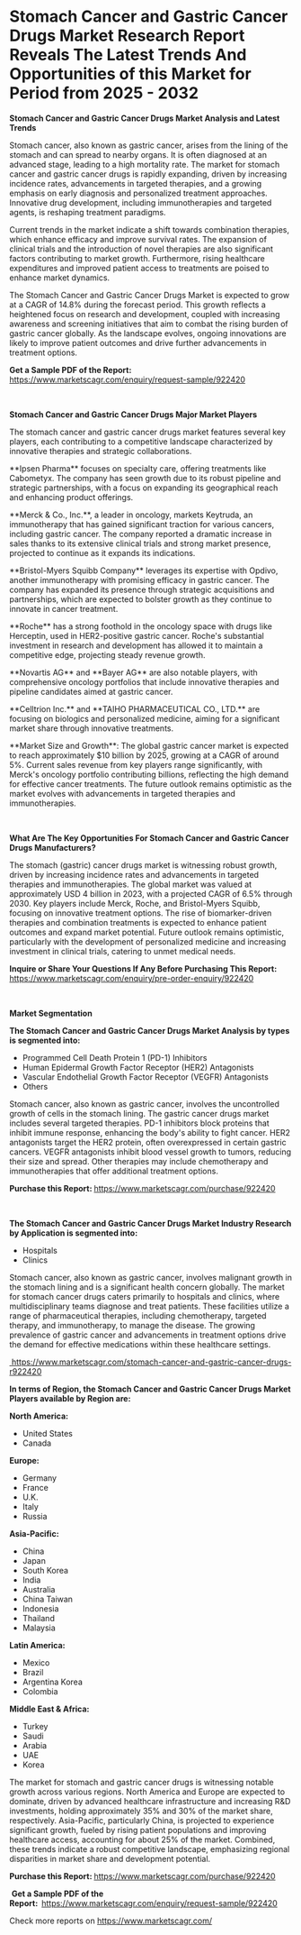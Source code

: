 <p><h1>Stomach Cancer and Gastric Cancer Drugs Market Research Report Reveals The Latest Trends And Opportunities of this Market for Period from 2025 - 2032</h1></p><p><strong>Stomach Cancer and Gastric Cancer Drugs Market Analysis and Latest Trends</strong></p>
<p><p>Stomach cancer, also known as gastric cancer, arises from the lining of the stomach and can spread to nearby organs. It is often diagnosed at an advanced stage, leading to a high mortality rate. The market for stomach cancer and gastric cancer drugs is rapidly expanding, driven by increasing incidence rates, advancements in targeted therapies, and a growing emphasis on early diagnosis and personalized treatment approaches. Innovative drug development, including immunotherapies and targeted agents, is reshaping treatment paradigms.</p><p>Current trends in the market indicate a shift towards combination therapies, which enhance efficacy and improve survival rates. The expansion of clinical trials and the introduction of novel therapies are also significant factors contributing to market growth. Furthermore, rising healthcare expenditures and improved patient access to treatments are poised to enhance market dynamics.</p><p>The Stomach Cancer and Gastric Cancer Drugs Market is expected to grow at a CAGR of 14.8% during the forecast period. This growth reflects a heightened focus on research and development, coupled with increasing awareness and screening initiatives that aim to combat the rising burden of gastric cancer globally. As the landscape evolves, ongoing innovations are likely to improve patient outcomes and drive further advancements in treatment options.</p></p>
<p><strong>Get a Sample PDF of the Report:&nbsp;</strong> <a href="https://www.marketscagr.com/enquiry/request-sample/922420?utm_campaign=3095&utm_medium=2&utm_source=Github&utm_content=ia&utm_term=07032025&utm_id=stomach-cancer-and-gastric-cancer-drugs">https://www.marketscagr.com/enquiry/request-sample/922420</a></p>
<p>&nbsp;</p>
<p><strong>Stomach Cancer and Gastric Cancer Drugs Major Market Players</strong></p>
<p><p>The stomach cancer and gastric cancer drugs market features several key players, each contributing to a competitive landscape characterized by innovative therapies and strategic collaborations. </p><p>**Ipsen Pharma** focuses on specialty care, offering treatments like Cabometyx. The company has seen growth due to its robust pipeline and strategic partnerships, with a focus on expanding its geographical reach and enhancing product offerings.</p><p>**Merck & Co., Inc.**, a leader in oncology, markets Keytruda, an immunotherapy that has gained significant traction for various cancers, including gastric cancer. The company reported a dramatic increase in sales thanks to its extensive clinical trials and strong market presence, projected to continue as it expands its indications.</p><p>**Bristol-Myers Squibb Company** leverages its expertise with Opdivo, another immunotherapy with promising efficacy in gastric cancer. The company has expanded its presence through strategic acquisitions and partnerships, which are expected to bolster growth as they continue to innovate in cancer treatment.</p><p>**Roche** has a strong foothold in the oncology space with drugs like Herceptin, used in HER2-positive gastric cancer. Roche's substantial investment in research and development has allowed it to maintain a competitive edge, projecting steady revenue growth.</p><p>**Novartis AG** and **Bayer AG** are also notable players, with comprehensive oncology portfolios that include innovative therapies and pipeline candidates aimed at gastric cancer.</p><p>**Celltrion Inc.** and **TAIHO PHARMACEUTICAL CO., LTD.** are focusing on biologics and personalized medicine, aiming for a significant market share through innovative treatments.</p><p>**Market Size and Growth**: The global gastric cancer market is expected to reach approximately $10 billion by 2025, growing at a CAGR of around 5%. Current sales revenue from key players range significantly, with Merck's oncology portfolio contributing billions, reflecting the high demand for effective cancer treatments. The future outlook remains optimistic as the market evolves with advancements in targeted therapies and immunotherapies.</p></p>
<p>&nbsp;</p>
<p><strong>What Are The Key Opportunities For Stomach Cancer and Gastric Cancer Drugs Manufacturers?</strong></p>
<p><p>The stomach (gastric) cancer drugs market is witnessing robust growth, driven by increasing incidence rates and advancements in targeted therapies and immunotherapies. The global market was valued at approximately USD 4 billion in 2023, with a projected CAGR of 6.5% through 2030. Key players include Merck, Roche, and Bristol-Myers Squibb, focusing on innovative treatment options. The rise of biomarker-driven therapies and combination treatments is expected to enhance patient outcomes and expand market potential. Future outlook remains optimistic, particularly with the development of personalized medicine and increasing investment in clinical trials, catering to unmet medical needs.</p></p>
<p><strong>Inquire or Share Your Questions If Any Before Purchasing This Report:</strong> <a href="https://www.marketscagr.com/enquiry/pre-order-enquiry/922420?utm_campaign=3095&utm_medium=2&utm_source=Github&utm_content=ia&utm_term=07032025&utm_id=stomach-cancer-and-gastric-cancer-drugs">https://www.marketscagr.com/enquiry/pre-order-enquiry/922420</a></p>
<p>&nbsp;</p>
<p><strong>Market Segmentation</strong></p>
<p><strong>The Stomach Cancer and Gastric Cancer Drugs Market Analysis by types is segmented into:</strong></p>
<p><ul><li>Programmed Cell Death Protein 1 (PD-1) Inhibitors</li><li>Human Epidermal Growth Factor Receptor (HER2) Antagonists</li><li>Vascular Endothelial Growth Factor Receptor (VEGFR) Antagonists</li><li>Others</li></ul></p>
<p><p>Stomach cancer, also known as gastric cancer, involves the uncontrolled growth of cells in the stomach lining. The gastric cancer drugs market includes several targeted therapies. PD-1 inhibitors block proteins that inhibit immune response, enhancing the body's ability to fight cancer. HER2 antagonists target the HER2 protein, often overexpressed in certain gastric cancers. VEGFR antagonists inhibit blood vessel growth to tumors, reducing their size and spread. Other therapies may include chemotherapy and immunotherapies that offer additional treatment options.</p></p>
<p><strong>Purchase this Report:&nbsp;</strong><a href="https://www.marketscagr.com/purchase/922420?utm_campaign=3095&utm_medium=2&utm_source=Github&utm_content=ia&utm_term=07032025&utm_id=stomach-cancer-and-gastric-cancer-drugs">https://www.marketscagr.com/purchase/922420</a></p>
<p>&nbsp;</p>
<p><strong>The Stomach Cancer and Gastric Cancer Drugs Market Industry Research by Application is segmented into:</strong></p>
<p><ul><li>Hospitals</li><li>Clinics</li></ul></p>
<p><p>Stomach cancer, also known as gastric cancer, involves malignant growth in the stomach lining and is a significant health concern globally. The market for stomach cancer drugs caters primarily to hospitals and clinics, where multidisciplinary teams diagnose and treat patients. These facilities utilize a range of pharmaceutical therapies, including chemotherapy, targeted therapy, and immunotherapy, to manage the disease. The growing prevalence of gastric cancer and advancements in treatment options drive the demand for effective medications within these healthcare settings.</p></p>
<p><a href="https://www.marketscagr.com/stomach-cancer-and-gastric-cancer-drugs-r922420?utm_campaign=3095&utm_medium=2&utm_source=Github&utm_content=ia&utm_term=07032025&utm_id=stomach-cancer-and-gastric-cancer-drugs">&nbsp;https://www.marketscagr.com/stomach-cancer-and-gastric-cancer-drugs-r922420</a></p>
<p><strong>In terms of Region, the Stomach Cancer and Gastric Cancer Drugs Market Players available by Region are:</strong></p>
<p>
    <p> <strong> North America: </strong>
        <ul>
            <li>United States</li>
            <li>Canada</li>
        </ul>
        </p> 
    <p> <strong> Europe: </strong>
        <ul>
            <li>Germany</li>
            <li>France</li>
            <li>U.K.</li>
            <li>Italy</li>
            <li>Russia</li>
        </ul>
        </p> 
    <p> <strong> Asia-Pacific: </strong>
        <ul>
            <li>China</li>
            <li>Japan</li>
            <li>South Korea</li>
            <li>India</li>
            <li>Australia</li>
            <li>China Taiwan</li>
            <li>Indonesia</li>
            <li>Thailand</li>
            <li>Malaysia</li>
        </ul>
        </p> 
    <p> <strong> Latin America: </strong>
        <ul>
            <li>Mexico</li>
            <li>Brazil</li>
            <li>Argentina Korea</li>
            <li>Colombia</li>
        </ul>
        </p> 
    <p> <strong> Middle East & Africa: </strong>
        <ul>
            <li>Turkey</li>
            <li>Saudi</li>
            <li>Arabia</li>
            <li>UAE</li>
            <li>Korea</li>
        </ul>
    </p>
    </p>
<p><p>The market for stomach and gastric cancer drugs is witnessing notable growth across various regions. North America and Europe are expected to dominate, driven by advanced healthcare infrastructure and increasing R&D investments, holding approximately 35% and 30% of the market share, respectively. Asia-Pacific, particularly China, is projected to experience significant growth, fueled by rising patient populations and improving healthcare access, accounting for about 25% of the market. Combined, these trends indicate a robust competitive landscape, emphasizing regional disparities in market share and development potential.</p></p>
<p><strong>Purchase this Report: </strong><a href="https://www.marketscagr.com/purchase/922420?utm_campaign=3095&utm_medium=2&utm_source=Github&utm_content=ia&utm_term=07032025&utm_id=stomach-cancer-and-gastric-cancer-drugs">https://www.marketscagr.com/purchase/922420</a></p>
<p>&nbsp;<strong>Get a Sample PDF of the Report:&nbsp;&nbsp;</strong><a href="https://www.marketscagr.com/enquiry/request-sample/922420?utm_campaign=3095&utm_medium=2&utm_source=Github&utm_content=ia&utm_term=07032025&utm_id=stomach-cancer-and-gastric-cancer-drugs">https://www.marketscagr.com/enquiry/request-sample/922420</a></p>
<p><strong></strong></p>
<p>Check more reports on <a href="https://www.marketscagr.com/?utm_campaign=3095&utm_medium=2&utm_source=Github&utm_content=ia&utm_term=07032025&utm_id=stomach-cancer-and-gastric-cancer-drugs">https://www.marketscagr.com/</a></p>